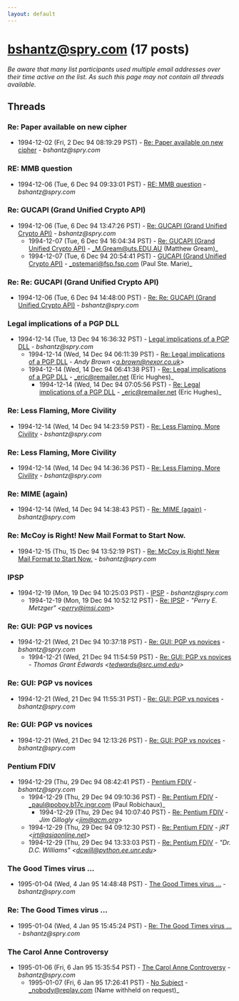 ```yaml
---
layout: default
---
```


# bshantz@spry.com (17 posts)

_Be aware that many list participants used multiple email addresses over their time active on the list. As such this page may not contain all threads available._

## Threads

### Re: Paper available on new cipher
+ 1994-12-02 (Fri, 2 Dec 94 08:19:29 PST) - [Re: Paper available on new cipher](/archive/1994/12/2dd350261a88f73abac9c82dca10d4979a50bdb8b337a39135fac9e57642b0c8) - _bshantz@spry.com_

### RE: MMB question
+ 1994-12-06 (Tue, 6 Dec 94 09:33:01 PST) - [RE: MMB question](/archive/1994/12/de499cad44419ec65ae235543b6256471b4cba34c2e3b43c08a90cce494b03d0) - _bshantz@spry.com_

### Re: GUCAPI (Grand Unified Crypto API)
+ 1994-12-06 (Tue, 6 Dec 94 13:47:26 PST) - [Re: GUCAPI (Grand Unified Crypto API)](/archive/1994/12/aeffd70d865b383510597632292134c78acf54a0d365bfdab25de7a510d7b59e) - _bshantz@spry.com_
  + 1994-12-07 (Tue, 6 Dec 94 16:04:34 PST) - [Re: GUCAPI (Grand Unified Crypto API)](/archive/1994/12/6a9bf2d4a5d3e8ed319326459ade9d1481b52a611efdb0c4f26c820bfdb2e46f) - _M.Gream@uts.EDU.AU (Matthew Gream)_
  + 1994-12-07 (Tue, 6 Dec 94 20:54:41 PST) - [GUCAPI (Grand Unified Crypto API)](/archive/1994/12/36d4fa3a405fe4c73896360880c5362f1406f0ef3c16291dc8b1c6d43c6e2400) - _pstemari@fsp.fsp.com (Paul Ste. Marie)_

### Re:       Re: GUCAPI (Grand Unified Crypto API)
+ 1994-12-06 (Tue, 6 Dec 94 14:48:00 PST) - [Re:       Re: GUCAPI (Grand Unified Crypto API)](/archive/1994/12/ed7a695cde35d8e5dddb9a0b5ca3bd5a5c131886ce4521997129b088ec5d67ab) - _bshantz@spry.com_

### Legal implications of a PGP DLL
+ 1994-12-14 (Tue, 13 Dec 94 16:36:32 PST) - [Legal implications of a PGP DLL](/archive/1994/12/a7f674f299ea8a57773252da810af47fdf1f6d94f9cbefda2b189aab71d4f41c) - _bshantz@spry.com_
  + 1994-12-14 (Wed, 14 Dec 94 06:11:39 PST) - [Re: Legal implications of a PGP DLL](/archive/1994/12/91ebb528aee0f543e9ab5145f361f562c5582e04fefcbb3302309d2a5f096049) - _Andy Brown \<a.brown@nexor.co.uk\>_
  + 1994-12-14 (Wed, 14 Dec 94 06:41:38 PST) - [Re: Legal implications of a PGP DLL](/archive/1994/12/78fe874fbee44d8987a1e784f1c4ef85dbfd48cbbd1f8ccf007f22a29727ce74) - _eric@remailer.net (Eric Hughes)_
    + 1994-12-14 (Wed, 14 Dec 94 07:05:56 PST) - [Re: Legal implications of a PGP DLL](/archive/1994/12/b095c543dd3e5c1809367cd3dd948661ef3651785c555f7d26955a6325ce6304) - _eric@remailer.net (Eric Hughes)_

### Re: Less Flaming, More Civility
+ 1994-12-14 (Wed, 14 Dec 94 14:23:59 PST) - [Re: Less Flaming, More Civility](/archive/1994/12/a5ca4a9059224f75b931f24c711f8131d97c40aacd9468c87dd2bb31a177725d) - _bshantz@spry.com_

### Re: Less Flaming, More Civility
+ 1994-12-14 (Wed, 14 Dec 94 14:36:36 PST) - [Re: Less Flaming, More Civility](/archive/1994/12/d4eebc3302cc17a29b5897e5b96f3de9854f83f658eccd60a7623610e0d9c943) - _bshantz@spry.com_

### Re: MIME (again)
+ 1994-12-14 (Wed, 14 Dec 94 14:38:43 PST) - [Re: MIME (again)](/archive/1994/12/1f3c43e182c2a8f2ffa6bb6aa660d82812a4e2577896278a096ac909d70a8405) - _bshantz@spry.com_

### Re: McCoy is Right! New Mail Format to Start Now.
+ 1994-12-15 (Thu, 15 Dec 94 13:52:19 PST) - [Re: McCoy is Right! New Mail Format to Start Now.](/archive/1994/12/aaefbc750acee2c67a80812fafc09a7fb42481f837fdc19510d1fc184ee4fa48) - _bshantz@spry.com_

### IPSP
+ 1994-12-19 (Mon, 19 Dec 94 10:25:03 PST) - [IPSP](/archive/1994/12/5f645044b540eedf9fcdf329aee883c1b9342348f576deed2739ffbf90824813) - _bshantz@spry.com_
  + 1994-12-19 (Mon, 19 Dec 94 10:52:12 PST) - [Re: IPSP](/archive/1994/12/d7a688e05d1d20035212ba4cbff9827c1e5599d645f5d0b9309a40ba382dba59) - _"Perry E. Metzger" \<perry@imsi.com\>_

### Re: GUI: PGP vs novices
+ 1994-12-21 (Wed, 21 Dec 94 10:37:18 PST) - [Re: GUI: PGP vs novices](/archive/1994/12/a5205e91f519a650e865d5f1d296db220df6f022f1d8d019fa40a1e54823b602) - _bshantz@spry.com_
  + 1994-12-21 (Wed, 21 Dec 94 11:54:59 PST) - [Re: GUI: PGP vs novices](/archive/1994/12/61ec5f23f940189bbf6165d98635c177643ed76745d41bad127de9955ae4e48c) - _Thomas Grant Edwards \<tedwards@src.umd.edu\>_

### Re: GUI: PGP vs novices
+ 1994-12-21 (Wed, 21 Dec 94 11:55:31 PST) - [Re: GUI: PGP vs novices](/archive/1994/12/f11adc0e9b29aa02d42cef5a5f66158f38ddc05a6d85813ffdc50ace9b636804) - _bshantz@spry.com_

### Re: GUI: PGP vs novices
+ 1994-12-21 (Wed, 21 Dec 94 12:13:26 PST) - [Re: GUI: PGP vs novices](/archive/1994/12/63de6a41cccb6bcd51ad2f30164076a9977bdd04018fd3a9592f6b2518379f51) - _bshantz@spry.com_

### Pentium FDIV
+ 1994-12-29 (Thu, 29 Dec 94 08:42:41 PST) - [Pentium FDIV](/archive/1994/12/9ee068c6d1000d891d78e2fc31d695e582e34a8e4a1703a5a14fb218bbee2924) - _bshantz@spry.com_
  + 1994-12-29 (Thu, 29 Dec 94 09:10:36 PST) - [Re: Pentium FDIV](/archive/1994/12/6b41ad215e61b88ffb4421bd73f14a86dc5b1f33771ebd29afdc3700bd6a80b0) - _paul@poboy.b17c.ingr.com (Paul Robichaux)_
    + 1994-12-29 (Thu, 29 Dec 94 10:07:40 PST) - [Re: Pentium FDIV](/archive/1994/12/75d9e1fccfd00d6cba4054fc12297410d45942388d62822ea22e93bb762855a5) - _Jim Gillogly \<jim@acm.org\>_
  + 1994-12-29 (Thu, 29 Dec 94 09:12:30 PST) - [Re: Pentium FDIV](/archive/1994/12/09754219bd60a1ee4767dbba308eae77a65f595b7749a55ee09bdf5461bd30d9) - _jRT \<jrt@asiaonline.net\>_
  + 1994-12-29 (Thu, 29 Dec 94 13:33:03 PST) - [Re: Pentium FDIV](/archive/1994/12/65e5c0e03f8c5a15eb34491a132fbfd831bba459e7d2c8e49768e59f4d7344d2) - _"Dr. D.C. Williams" \<dcwill@python.ee.unr.edu\>_

### The Good Times virus ...
+ 1995-01-04 (Wed, 4 Jan 95 14:48:48 PST) - [The Good Times virus ...](/archive/1995/01/73da496367037b773b79eb9e66e5528bcb82ce75ae0cf764a5519f6c8da39e48) - _bshantz@spry.com_

### Re: The Good Times virus ...
+ 1995-01-04 (Wed, 4 Jan 95 15:45:24 PST) - [Re: The Good Times virus ...](/archive/1995/01/5b33bf70ff4fd9daa1a8743a8ddd7c63a8688dc43de5907ad4a318fcea389de7) - _bshantz@spry.com_

### The Carol Anne Controversy
+ 1995-01-06 (Fri, 6 Jan 95 15:35:54 PST) - [The Carol Anne Controversy](/archive/1995/01/69d58e47b0613c8f28b9fb436ec4b50093fd62499afeaf480a94b67d0bf69656) - _bshantz@spry.com_
  + 1995-01-07 (Fri, 6 Jan 95 17:26:41 PST) - [No Subject](/archive/1995/01/7e0a412fa3788ca4a832a59d064eee555c4cc5171e93a817c616a68419182ea6) - _nobody@replay.com (Name withheld on request)_


